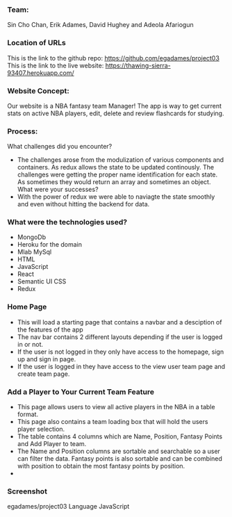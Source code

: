 ### Team: 
Sin Cho Chan, Erik Adames, David Hughey and Adeola Afariogun
### Location of URLs
This is the link to the github repo:
https://github.com/egadames/project03
This is the link to the live website:
https://thawing-sierra-93407.herokuapp.com/
### Website Concept: 
Our website is a NBA fantasy team Manager!
The app is way to get current stats on active NBA players, edit, delete and review flashcards for studying.
### Process:  
What challenges did you encounter?
  * The challenges arose from the modulization of various components and containers. As redux allows the state to be updated continously. The challenges were getting the proper name identification for each state. As sometimes they would return an array and sometimes an object. 
What were your successes?
  * With the power of redux we were able to naviagte the state smoothly and even without hitting the backend for data.
### What were the technologies used? 
  * MongoDb
  * Heroku for the domain
  * Mlab MySql
  * HTML
  * JavaScript
  * React
  * Semantic UI CSS
  * Redux
### Home Page
  * This will load a starting page that contains a navbar and a desciption of the features of the app 
  * The nav bar contains 2 different layouts depending if the user is logged in or not.
  * If the user is not logged in they only have access to the homepage, sign up and sign in page.
  * If the user is logged in they have access to the view user team page and create team page.
### Add a Player to Your Current Team Feature
  * This page allows users to view all active players in the NBA in a table format. 
  * This page also contains a team loading box that will hold the users player selection. 
  * The table contains 4 columns which are Name, Position, Fantasy Points and Add Player to team.
  * The Name and Position columns are sortable and searchable so a user can filter the data. Fantasy points is also sortable and can be combined with position to obtain the most fantasy points by position.
  * 
### Screenshot
egadames/project03
Language
JavaScript
